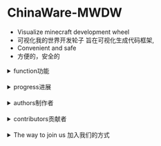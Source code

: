 # ChinaWare-MWDW

- Visualize minecraft development wheel 
- 可视化我的世界开发轮子 旨在可视化生成代码框架,
- Convenient and safe
- 方便的，安全的

<details>
<summary>function功能</summary>
<span>
</span>
</details>
&nbsp;
<details>
<summary>progress进展</summary>
<span>
</span>
</details>
&nbsp;
<details>
<summary>authors制作者</summary>
<span>

- such as author in Organization Name
- [X] baka4n in Overrun Organization
</span>
</details>
&nbsp;
<details>
<summary>contributors贡献者</summary>
<span>
  <details>
  <summary>example</summary>
  <span>

    write code in org.overrun.namespace.HelloWord.java
    Related code snippet:
      public static void main(String[] args) {
        System.out.println("hello world!");
      }
  </span>
  </details>
  </span>
</details>
&nbsp;
<details>
<summary>The way to join us 加入我们的方式</summary>
<span>

  <details>
  <summary>authors</summary>
  <span>
    
    If you are a team developer, you can
      - [x] yourName in OrganizationName
    If you are a personal developer, you can
      - [x] yourName as personal
  </span>
  </details>

  <details>
  <summary>contributors</summary>
  <span>

    you can write
    <details>
    <summary>yourName</summary>
    <span>
      write code in org.overrun.namespace.A.java
      Related code snippet:
      codes
    </span>
    </details>
  </span>
  </details>

  <details>
  <summary>authors writing function</summary>
  <span>

    <details>
    <summary>Func Name</summary>
    <span>

      some function
    </span>
    </details>
  </span>
  </details>

  <details>
  <summary>authors writing progress</summary>
  <span>

    to be continued
      - [ ] progress settings
    Finished
      - [x] progress settings
  </span>
  </details>
</span>
</details>


